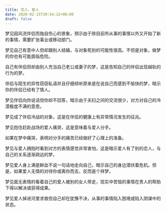 ```yaml
---
title: 恋人、爱人
date: 2020-02-15T20:54:12+08:00
draft: false
---
```


梦见因风流伴侣而独自伤心的景象，预示由于除目前所从事的事情以外又开始了新的事情，需要扩张事业或移动部门。

梦见自己有意中人但却跟别人结婚，与对象死别的可能性很高。不但是对象，做梦的你也有可能面临危险。

自己有伴侣但却由别人充当自己老公或妻子的梦，这是告知自己的伴侣出现越轨的行为的梦。

伴侣与陌生的异性窃窃私语并且仔细倾听原来是在说自己而感到不愉快的梦，暗示你的伴侣已经有了情人。

梦见伴侣向你说话但你却不回答，暗示由于夫妇之间的交流很少，对方对自己的冷漠极度不满的意思。

梦见成了伴侣冷战的对象，这是在伴侣的健康上有异常情况发生的征兆。

梦见抱住赶赴战场的爱人痛哭，这是意味着与爱人分手。

如果在梦中痛哭，表明对分手的痛苦已经做好了心理上的准备。

梦见与爱人拥抱时看到对方的表情感觉非常害怕，这是暗示爱人有了别的恋人，与自己的关系逐渐疏远的梦。

梦见爱人身上满是鲜血不说一句话地走向自己，暗示自己的身边潜伏着危机。但是，如果爱人无情的对待你或离你而去，反而是个祥梦。

梦见面无表情的看着自己的爱人被别的女人带走，现实中苦恼的事情在贵人的帮助下得以解决或获得成果。

梦见爱人掉进河里求救但自己却在犹豫不决，从事的事情陷入困境或陷入阴谋中的状态。